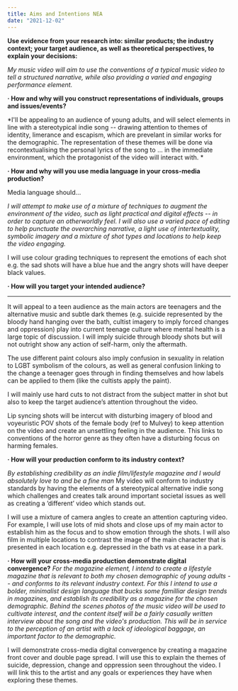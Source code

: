 ```yaml
---
title: Aims and Intentions NEA
date: "2021-12-02"
---
```

**Use evidence from your research into: similar products; the industry context; your target audience, as well as theoretical perspectives, to explain your decisions:**

*My music video will aim to use the conventions of a typical music video to tell a structured narrative, while also providing a varied and engaging performance element.*


**· How and why will you construct representations of individuals, groups and issues/events?**

*I'll be appealing to an audience of young adults, and will select elements in line with a stereotypical indie song -- drawing attention to themes of identity, limerance and escapism, which are prevelant in similar works for the demographic. The representation of these themes will be done via recontextualising the personal lyrics of the song to ...  in the immediate environment, which the protagonist of the video will interact with. *


**· How and why will you use media language in your cross-media production?**

Media language should...

*I will attempt to make use of a mixture of techniques to augment the environment of the video, such as light practical and digital effects -- in order to capture an otherworldly feel. I will also use a varied pace of editing to help punctuate the overarching narrative, a light use of intertextuality, symbolic imagery and a mixture of shot types and locations to help keep the video engaging.*

I will use colour grading techniques to represent the emotions of each shot e.g. the sad shots will have a blue hue and the angry shots will have deeper black values.

**· How will you target your intended audience?**
***


It will appeal to a teen audience as the main actors are teenagers and the alternative music and subtle dark themes (e.g. suicide represented by the bloody hand hanging over the bath, cultist imagery to imply forced changes and oppression) play into current teenage culture where mental health is a large topic of discussion. I will imply suicide through bloody shots but will not outright show any action of self-harm, only the aftermath.

The use different paint colours also imply confusion in sexuality in relation to LGBT symbolism of the colours, as well as general confusion linking to the change a teenager goes through in finding themselves and how labels can be applied to them (like the cultists apply the paint).

I will mainly use hard cuts to not distract from the subject matter in shot but also to keep the target audience’s attention throughout the video.

Lip syncing shots will be intercut with disturbing imagery of blood and voyeuristic POV shots of the female body (ref to Mulvey) to keep attention on the video and create an unsettling feeling in the audience. This links to conventions of the horror genre as they often have a disturbing focus on harming females.

**· How will your production conform to its industry context?**

*By establishing credibility as an indie film/lifestyle magazine and I would absolutely love to and be a fine man*
My video will conform to industry standards by having the elements of a stereotypical alternative indie song which challenges and creates talk around important societal issues as well as creating a ’different’ video which stands out.

I will use a mixture of camera angles to create an attention capturing video. For example, I will use lots of mid shots and close ups of my main actor to establish him as the focus and to show emotion through the shots. I will also film in multiple locations to contrast the image of the main character that is presented in each location e.g. depressed in the bath vs at ease in a park.

**· How will your cross-media production demonstrate digital convergence?**
*For the magazine element, I intend to create a lifestyle magazine that is relevant to both my chosen demographic of young adults -- and conforms to its relevant industry context. For this I intend to use a bolder, minimalist design language that bucks some familliar design trends in magazines, and establish its credibility as a magazine for the chosen demographic. Behind the scenes photos of the music video will be used to cultivate interest, and the content itself will be a fairly casually written interview about the song and the video's production. This will be in service to the perception of an artist with a lack of ideological baggage, an important factor to the demographic.*

I will demonstrate cross-media digital convergence by creating a magazine front cover and double page spread. I will use this to explain the themes of suicide, depression, change and oppression seen throughout the video. I will link this to the artist and any goals or experiences they have when exploring these themes.